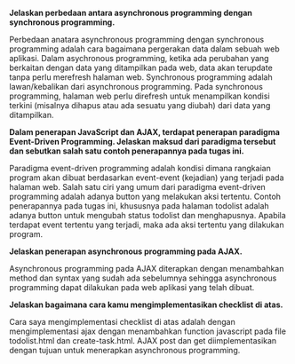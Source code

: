 **Jelaskan perbedaan antara asynchronous programming dengan synchronous programming.**

Perbedaan anatara asynchronous programming dengan synchronous programming adalah cara bagaimana pergerakan data dalam sebuah web aplikasi. Dalam asychronous programming, ketika ada perubahan yang berkaitan dengan data yang ditampilkan pada web, data akan terupdate tanpa perlu merefresh halaman web. Synchronous programming adalah lawan/kebalikan dari asynchronous programming. Pada synchronous programming, halaman web perlu direfresh untuk menampilkan kondisi terkini (misalnya dihapus atau ada sesuatu yang diubah) dari data yang ditampilkan.


**Dalam penerapan JavaScript dan AJAX, terdapat penerapan paradigma Event-Driven Programming. Jelaskan maksud dari paradigma tersebut dan sebutkan salah satu contoh penerapannya pada tugas ini.**

Paradigma event-driven programming adalah kondisi dimana rangkaian program akan dibuat berdasarkan event-event (kejadian) yang terjadi pada halaman web. Salah satu ciri yang umum dari paradigma event-driven programming adalah adanya button yang melakukan aksi tertentu. Contoh penerapannya pada tugas ini, khususnya pada halaman todolist adalah adanya button untuk mengubah status todolist dan menghapusnya. Apabila terdapat event tertentu yang terjadi, maka ada aksi tertentu yang dilakukan program.


**Jelaskan penerapan asynchronous programming pada AJAX.**

Asynchronous programming pada AJAX diterapkan dengan menambahkan method dan syntax yang sudah ada sebelumnya sehingga asynchronous programming dapat dilakukan pada web aplikasi yang telah dibuat.

**Jelaskan bagaimana cara kamu mengimplementasikan checklist di atas.**

Cara saya mengimplementasi checklist di atas adalah dengan mengimplementasi ajax dengan menambahkan function javascript pada file todolist.html dan create-task.html. AJAX post dan get diimplementasikan dengan tujuan untuk menerapkan asynchronous programming.
